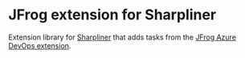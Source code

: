 # JFrog extension for Sharpliner

Extension library for [Sharpliner](https://github.com/sharpliner/sharpliner) that adds tasks from the [JFrog Azure DevOps extension](https://github.com/jfrog/jfrog-azure-devops-extension).
